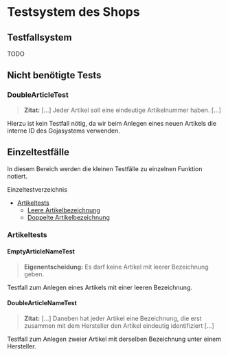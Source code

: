 # Testsystem des Shops

## Testfallsystem

TODO

## Nicht benötigte Tests

### DoubleArticleTest

> **Zitat:** [...] Jeder Artikel soll eine eindeutige Artikelnummer haben. [...]

Hierzu ist kein Testfall nötig, da wir beim Anlegen eines neuen Artikels die interne ID des Gojasystems verwenden.

## Einzeltestfälle

In diesem Bereich werden die kleinen Testfälle zu einzelnen Funktion notiert.

Einzeltestverzeichnis

- [Artikeltests](#Artikeltests)
  - [Leere Artikelbezeichnung](#EmptyArticleNameTest)
  - [Doppelte Artikelbezeichnung](#DoubleArticleNameTest)

### Artikeltests

#### EmptyArticleNameTest

> **Eigenentscheidung:** Es darf keine Artikel mit leerer Bezeichnung geben.

Testfall zum Anlegen eines Artikels mit einer leeren Bezeichnung.

#### DoubleArticleNameTest

> **Zitat:** [...] Daneben hat jeder Artikel eine Bezeichnung,
die erst zusammen mit dem Hersteller den Artikel
eindeutig identifiziert [...]

Testfall zum Anlegen zweier Artikel mit derselben Bezeichnung unter einem Hersteller.
